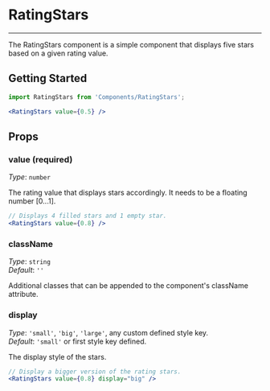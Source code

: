 # RatingStars
---
The RatingStars component is a simple component that displays five stars based on a given rating value.

## Getting Started

```jsx
import RatingStars from 'Components/RatingStars';

<RatingStars value={0.5} />
```

## Props

### value (required)

_Type_: `number`  

The rating value that displays stars accordingly. It needs to be a floating number [0...1].

```jsx
// Displays 4 filled stars and 1 empty star.
<RatingStars value={0.8} />
```

### className
_Type_: `string`  
_Default_: `''`  

Additional classes that can be appended to the component's className attribute.

### display

_Type_: `'small'`, `'big'`, `'large'`, any custom defined style key.  
_Default_: `'small'` or first style key defined.  

The display style of the stars.

```jsx
// Display a bigger version of the rating stars.
<RatingStars value={0.8} display="big" />
```
